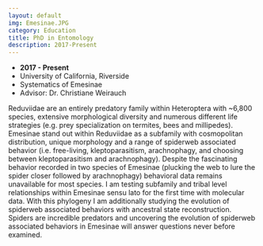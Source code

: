 ```yaml
---
layout: default
img: Emesinae.JPG
category: Education
title: PhD in Entomology
description: 2017-Present
---
```


* __2017 - Present__
* University of California, Riverside
* Systematics of Emesinae
* Advisor: Dr. Christiane Weirauch

Reduviidae are an entirely predatory family within Heteroptera with ~6,800 species, extensive morphological diversity and numerous different life strategies (e.g. prey specialization on termites, bees and millipedes). Emesinae stand out within Reduviidae as a subfamily with cosmopolitan distribution, unique morphology and a range of spiderweb associated behavior (i.e. free-living, kleptoparasitism, arachnophagy, and choosing between kleptoparasitism and arachnophagy). Despite the fascinating behavior recorded in two species of Emesinae (plucking the web to lure the spider closer followed by arachnophagy) behavioral data remains unavailable for most species. I am testing subfamily and tribal level relationships within Emesinae sensu lato for the first time with molecular data. With this phylogeny I am additionally studying the evolution of spiderweb associated behaviors with ancestral state reconstruction. Spiders are incredible predators and uncovering the evolution of spiderweb associated behaviors in Emesinae will answer questions never before examined. 

